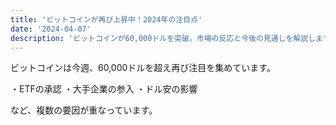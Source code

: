 ```yaml
---
title: 'ビットコインが再び上昇中！2024年の注目点'
date: '2024-04-07'
description: 'ビットコインが60,000ドルを突破。市場の反応と今後の見通しを解説します。'
---
```


ビットコインは今週、60,000ドルを超え再び注目を集めています。

・ETFの承認
・大手企業の参入
・ドル安の影響

など、複数の要因が重なっています。
